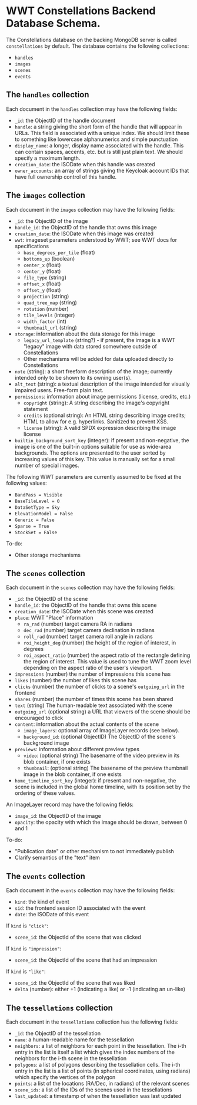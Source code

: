 # WWT Constellations Backend Database Schema.

The Constellations database on the backing MongoDB server is called
`constellations` by default. The database contains the following collections:

- `handles`
- `images`
- `scenes`
- `events`


## The `handles` collection

Each document in the `handles` collection may have the following fields:

- `_id`: the ObjectID of the handle document
- `handle`: a string giving the short form of the handle that will appear
  in URLs. This field is associated with a unique index. We should limit these
  to something like lowercase alphanumerics and simple punctuation
- `display_name`: a longer, display name associated with the handle. This can
  contain spaces, accents, etc. but is still just plain text. We should specify
  a maximum length.
- `creation_date`: the ISODate when this handle was created
- `owner_accounts`: an array of strings giving the Keycloak account IDs that
  have full ownership control of this handle.


## The `images` collection

Each document in the `images` collection may have the following fields:

- `_id`: the ObjectID of the image
- `handle_id`: the ObjectID of the handle that owns this image
- `creation_date`: the ISODate when this image was created
- `wwt`: imageset parameters understood by WWT; see WWT docs for specifications
  - `base_degrees_per_tile` (float)
  - `bottoms_up` (boolean)
  - `center_x` (float)
  - `center_y` (float)
  - `file_type` (string)
  - `offset_x` (float)
  - `offset_y` (float)
  - `projection` (string)
  - `quad_tree_map` (string)
  - `rotation` (number)
  - `tile_levels` (integer)
  - `width_factor` (int)
  - `thumbnail_url` (string)
- `storage`: information about the data storage for this image
  - `legacy_url_template` (string?) - if present, the image is a WWT "legacy"
    image with data stored somewhere outside of Constellations
  - Other mechanisms will be added for data uploaded directly to Constellations
- `note` (string): a short freeform description of the image; currently intended
  only to be shown to its owning user(s).
- `alt_text` (string): a textual description of the image intended for visually
  impaired users. Free-form plain text.
- `permissions`: information about image permissions (license, credits, etc.)
  - `copyright` (string): A string describing the image's copyright statement
  - `credits` (optional string): An HTML string describing image credits; HTML to allow
    for e.g. hyperlinks. Sanitized to prevent XSS.
  - `license` (string): A valid SPDX expression describing the image license
- `builtin_background_sort_key` (integer): if present and non-negative, the
  image is one of the built-in options suitable for use as wide-area
  backgrounds. The options are presented to the user sorted by increasing values
  of this key. This value is manually set for a small number of special images.

The following WWT parameters are currently assumed to be fixed at the following values:

- `BandPass = Visible`
- `BaseTileLevel = 0`
- `DataSetType = Sky`
- `ElevationModel = False`
- `Generic = False`
- `Sparse = True`
- `StockSet = False`

To-do:

- Other storage mechanisms


## The `scenes` collection

Each document in the `scenes` collection may have the following fields:

- `_id`: the ObjectID of the scene
- `handle_id`: the ObjectID of the handle that owns this scene
- `creation_date`: the ISODate when this scene was created
- `place`: WWT "Place" information
  - `ra_rad` (number) target camera RA in radians
  - `dec_rad` (number) target camera declination in radians
  - `roll_rad` (number) target camera roll angle in radians
  - `roi_height_deg` (number) the height of the region of interest, in degrees
  - `roi_aspect_ratio` (number) the aspect ratio of the rectangle defining the
    region of interest. This value is used to tune the WWT zoom level depending
    on the aspect ratio of the user's viewport.
- `impressions` (number) the number of impressions this scene has
- `likes` (number) the number of likes this scene has
- `clicks` (number) the number of clicks to a scene's `outgoing_url` in the frontend
- `shares` (number) the number of times this scene has been shared
- `text` (string) The human-readable text associated with the scene
- `outgoing_url` (optional string) a URL that viewers of the scene should be
  encouraged to click
- `content`: information about the actual contents of the scene
  - `image_layers`: optional array of ImageLayer records (see below).
  - `background_id`: (optional ObjectID) The ObjectID of the scene's background image
- `previews`: information about different preview types
  - `video`: (optional string) The basename of the video preview in its blob
    container, if one exists
  - `thumbnail`: (optional string) The basename of the preview thumbnail image
    in the blob container, if one exists
- `home_timeline_sort_key` (integer): if present and non-negative, the scene is
  included in the global home timeline, with its position set by the ordering of
  these values.

An ImageLayer record may have the following fields:

- `image_id`: the ObjectID of the image
- `opacity`: the opacity with which the image should be drawn, between 0 and 1

To-do:

- "Publication date" or other mechanism to not immediately publish
- Clarify semantics of the "text" item


## The `events` collection

Each document in the `events` collection may have the following fields:

- `kind`: the kind of event
- `sid`: the frontend session ID associated with the event
- `date`: the ISODate of this event

If `kind` is `"click"`:

- `scene_id`: the ObjectId of the scene that was clicked

If `kind` is `"impression"`:

- `scene_id`: the ObjectId of the scene that had an impression

If `kind` is `"like"`:

- `scene_id`: the ObjectId of the scene that was liked
- `delta` (number): either +1 (indicating a like) or -1 (indicating an un-like)


## The `tessellations` collection

Each document in the `tessellations` collection has the following fields:

- `_id`: the ObjectID of the tessellation
- `name`: a human-readable name for the tessellation
- `neighbors`: a list of neighbors for each point in the tessellation.
The i-th entry in the list is itself a list which gives the index numbers of
the neighbors for the i-th scene in the tessellation
- `polygons`: a list of polygons describing the tessellation cells.
The i-th entry in the list is a list of points (in spherical coordinates, using radians)
which specify the vertices of the polygon
- `points`: a list of the locations (RA/Dec, in radians) of the relevant scenes
- `scene_ids`: a list of the IDs of the scenes used in the tessellations
- `last_updated`: a timestamp of when the tessellation was last updated
